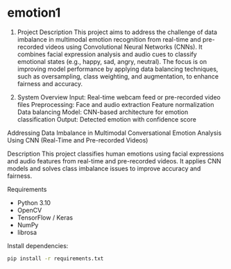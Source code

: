 # emotion1
1. Project Description
This project aims to address the challenge of data imbalance in multimodal emotion recognition from real-time and pre-recorded videos using Convolutional Neural Networks (CNNs). It combines facial expression analysis and audio cues to classify emotional states (e.g., happy, sad, angry, neutral). The focus is on improving model performance by applying data balancing techniques, such as oversampling, class weighting, and augmentation, to enhance fairness and accuracy.

 2. System Overview
Input: Real-time webcam feed or pre-recorded video files
Preprocessing:
Face and audio extraction
Feature normalization
Data balancing
Model: CNN-based architecture for emotion classification
Output: Detected emotion with confidence score

Addressing Data Imbalance in Multimodal Conversational Emotion Analysis Using CNN (Real-Time and Pre-recorded Videos)

Description
This project classifies human emotions using facial expressions and audio features from real-time and pre-recorded videos. It applies CNN models and solves class imbalance issues to improve accuracy and fairness.

 Requirements
- Python 3.10
- OpenCV
- TensorFlow / Keras
- NumPy
- librosa

Install dependencies:
```bash
pip install -r requirements.txt


